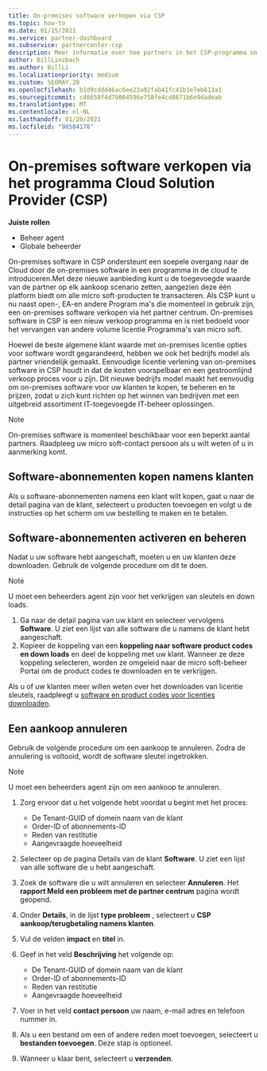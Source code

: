 ```yaml
---
title: On-premises software verkopen via CSP
ms.topic: how-to
ms.date: 01/15/2021
ms.service: partner-dashboard
ms.subservice: partnercenter-csp
description: Meer informatie over hoe partners in het CSP-programma on-premises software-abonnementen kunnen kopen, beheren, verkopen en annuleren namens klanten in het partner centrum.
author: BillLinzbach
ms.author: BillLi
ms.localizationpriority: medium
ms.custom: SEOMAY.20
ms.openlocfilehash: b1d9cddd46ac6ee23a92fab41fc41b1e7eb613a1
ms.sourcegitcommit: c46658f4d70004596e758fe4cd8671b6e9dadeab
ms.translationtype: MT
ms.contentlocale: nl-NL
ms.lasthandoff: 01/20/2021
ms.locfileid: "98584178"
---
```

# <a name="sell-on-premise-software-through-the-cloud-solution-provider-csp-program"></a>On-premises software verkopen via het programma Cloud Solution Provider (CSP)

**Juiste rollen**

- Beheer agent
- Globale beheerder

On-premises software in CSP ondersteunt een soepele overgang naar de Cloud door de on-premises software in een programma in de cloud te introduceren.Met deze nieuwe aanbieding kunt u de toegevoegde waarde van de partner op elk aankoop scenario zetten, aangezien deze één platform biedt om alle micro soft-producten te transacteren. Als CSP kunt u nu naast open-, EA-en andere Program ma's die momenteel in gebruik zijn, een on-premises software verkopen via het partner centrum. On-premises software in CSP is een nieuw verkoop programma en is niet bedoeld voor het vervangen van andere volume licentie Programma's van micro soft. 
 
Hoewel de beste algemene klant waarde met on-premises licentie opties voor software wordt gegarandeerd, hebben we ook het bedrijfs model als partner vriendelijk gemaakt. Eenvoudige licentie verlening van on-premises software in CSP houdt in dat de kosten voorspelbaar en een gestroomlijnd verkoop proces voor u zijn. Dit nieuwe bedrijfs model maakt het eenvoudig om on-premises software voor uw klanten te kopen, te beheren en te prijzen, zodat u zich kunt richten op het winnen van bedrijven met een uitgebreid assortiment IT-toegevoegde IT-beheer oplossingen. 

>[!NOTE]
>On-premises software is momenteel beschikbaar voor een beperkt aantal partners. Raadpleeg uw micro soft-contact persoon als u wilt weten of u in aanmerking komt. 


## <a name="buy-software-subscriptions-on-behalf-of-customers"></a>Software-abonnementen kopen namens klanten

Als u software-abonnementen namens een klant wilt kopen, gaat u naar de detail pagina van de klant, selecteert u producten toevoegen en volgt u de instructies op het scherm om uw bestelling te maken en te betalen.

## <a name="activate-and-manage-software-subscriptions"></a>Software-abonnementen activeren en beheren

Nadat u uw software hebt aangeschaft, moeten u en uw klanten deze downloaden. Gebruik de volgende procedure om dit te doen. 

>[!NOTE]
>U moet een beheerders agent zijn voor het verkrijgen van sleutels en down loads.

1. Ga naar de detail pagina van uw klant en selecteer vervolgens **Software**. U ziet een lijst van alle software die u namens de klant hebt aangeschaft.
2. Kopieer de koppeling van een **koppeling naar software product codes en down loads** en deel de koppeling met uw klant. Wanneer ze deze koppeling selecteren, worden ze omgeleid naar de micro soft-beheer Portal om de product codes te downloaden en te verkrijgen.

Als u of uw klanten meer willen weten over het downloaden van licentie sleutels, raadpleegt u [software en product codes voor licenties downloaden](https://go.microsoft.com/fwlink/p/?linkid=2152525).

## <a name="cancel-a-purchase"></a>Een aankoop annuleren

Gebruik de volgende procedure om een aankoop te annuleren. Zodra de annulering is voltooid, wordt de software sleutel ingetrokken. 

>[!NOTE]
>U moet een beheerders agent zijn om een aankoop te annuleren. 

1.  Zorg ervoor dat u het volgende hebt voordat u begint met het proces: 
    - De Tenant-GUID of domein naam van de klant
    - Order-ID of abonnements-ID
    - Reden van restitutie
    - Aangevraagde hoeveelheid

2.  Selecteer op de pagina Details van de klant **Software**. U ziet een lijst van alle software die u hebt aangeschaft. 

3.  Zoek de software die u wilt annuleren en selecteer **Annuleren**. Het **rapport Meld een probleem met de partner centrum** pagina wordt geopend. 

4.  Onder **Details**, in de lijst **type probleem** , selecteert u **CSP aankoop/terugbetaling namens klanten**.

5.  Vul de velden **impact** en **titel** in. 

6.  Geef in het veld **Beschrijving** het volgende op: 
    -   De Tenant-GUID of domein naam van de klant
    -   Order-ID of abonnements-ID
    -   Reden van restitutie
    -   Aangevraagde hoeveelheid

7.  Voer in het veld **contact persoon** uw naam, e-mail adres en telefoon nummer in. 

8.  Als u een bestand om een of andere reden moet toevoegen, selecteert u **bestanden toevoegen**. Deze stap is optioneel. 

9.  Wanneer u klaar bent, selecteert u **verzenden**.